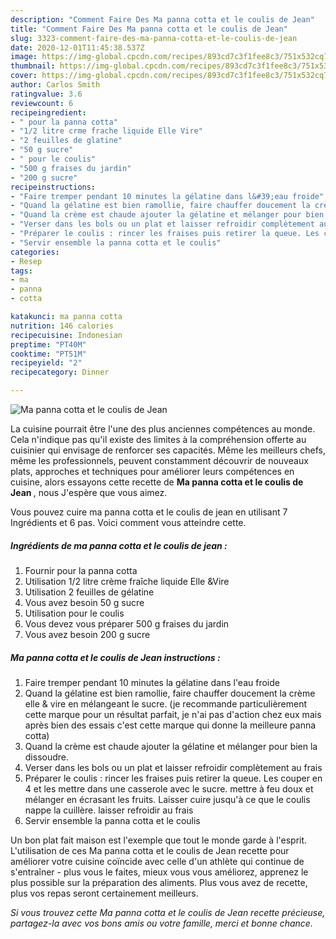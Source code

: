 ```yaml
---
description: "Comment Faire Des Ma panna cotta et le coulis de Jean"
title: "Comment Faire Des Ma panna cotta et le coulis de Jean"
slug: 3323-comment-faire-des-ma-panna-cotta-et-le-coulis-de-jean
date: 2020-12-01T11:45:38.537Z
image: https://img-global.cpcdn.com/recipes/893cd7c3f1fee8c3/751x532cq70/ma-panna-cotta-et-le-coulis-de-jean-photo-principale-de-la-recette.jpg
thumbnail: https://img-global.cpcdn.com/recipes/893cd7c3f1fee8c3/751x532cq70/ma-panna-cotta-et-le-coulis-de-jean-photo-principale-de-la-recette.jpg
cover: https://img-global.cpcdn.com/recipes/893cd7c3f1fee8c3/751x532cq70/ma-panna-cotta-et-le-coulis-de-jean-photo-principale-de-la-recette.jpg
author: Carlos Smith
ratingvalue: 3.6
reviewcount: 6
recipeingredient:
- " pour la panna cotta"
- "1/2 litre crme frache liquide Elle Vire"
- "2 feuilles de glatine"
- "50 g sucre"
- " pour le coulis"
- "500 g fraises du jardin"
- "200 g sucre"
recipeinstructions:
- "Faire tremper pendant 10 minutes la gélatine dans l&#39;eau froide"
- "Quand la gélatine est bien ramollie, faire chauffer doucement la crème elle &amp; vire en mélangeant le sucre. (je recommande particulièrement cette marque pour un résultat parfait, je n&#39;ai pas d&#39;action chez eux mais après bien des essais c&#39;est cette marque qui donne la meilleure panna cotta)"
- "Quand la crème est chaude ajouter la gélatine et mélanger pour bien la dissoudre."
- "Verser dans les bols ou un plat et laisser refroidir complètement au frais"
- "Préparer le coulis : rincer les fraises puis retirer la queue. Les couper en 4 et les mettre dans une casserole avec le sucre. mettre à feu doux et mélanger en écrasant les fruits. Laisser cuire jusqu&#39;à ce que le coulis nappe la cuillère. laisser refroidir au frais"
- "Servir ensemble la panna cotta et le coulis"
categories:
- Resep
tags:
- ma
- panna
- cotta

katakunci: ma panna cotta 
nutrition: 146 calories
recipecuisine: Indonesian
preptime: "PT40M"
cooktime: "PT51M"
recipeyield: "2"
recipecategory: Dinner

---
```



![Ma panna cotta et le coulis de Jean](https://img-global.cpcdn.com/recipes/893cd7c3f1fee8c3/751x532cq70/ma-panna-cotta-et-le-coulis-de-jean-photo-principale-de-la-recette.jpg)

La cuisine pourrait être l'une des plus anciennes compétences au monde. Cela n'indique pas qu'il existe des limites à la compréhension offerte au cuisinier qui envisage de renforcer ses capacités. Même les meilleurs chefs, même les professionnels, peuvent constamment découvrir de nouveaux plats, approches et techniques pour améliorer leurs compétences en cuisine, alors essayons cette recette de <strong> Ma panna cotta et le coulis de Jean </strong>, nous J'espère que vous aimez.

<!--inarticleads1-->

Vous pouvez cuire ma panna cotta et le coulis de jean en utilisant 7 Ingrédients et 6 pas. Voici comment vous atteindre cette.

##### Ingrédients de ma panna cotta et le coulis de jean :

1. Fournir  pour la panna cotta
1. Utilisation 1/2 litre crème fraîche liquide Elle &amp;Vire
1. Utilisation 2 feuilles de gélatine
1. Vous avez besoin 50 g sucre
1. Utilisation  pour le coulis
1. Vous devez vous préparer 500 g fraises du jardin
1. Vous avez besoin 200 g sucre




<!--inarticleads2-->

##### Ma panna cotta et le coulis de Jean instructions :

1. Faire tremper pendant 10 minutes la gélatine dans l&#39;eau froide
1. Quand la gélatine est bien ramollie, faire chauffer doucement la crème elle &amp; vire en mélangeant le sucre. (je recommande particulièrement cette marque pour un résultat parfait, je n&#39;ai pas d&#39;action chez eux mais après bien des essais c&#39;est cette marque qui donne la meilleure panna cotta)
1. Quand la crème est chaude ajouter la gélatine et mélanger pour bien la dissoudre.
1. Verser dans les bols ou un plat et laisser refroidir complètement au frais
1. Préparer le coulis : rincer les fraises puis retirer la queue. Les couper en 4 et les mettre dans une casserole avec le sucre. mettre à feu doux et mélanger en écrasant les fruits. Laisser cuire jusqu&#39;à ce que le coulis nappe la cuillère. laisser refroidir au frais
1. Servir ensemble la panna cotta et le coulis




<!--inarticleads1-->

<p>
Un bon plat fait maison est l'exemple que tout le monde garde à l'esprit. L'utilisation de ces Ma panna cotta et le coulis de Jean recette pour améliorer votre cuisine coïncide avec celle d'un athlète qui continue de s'entraîner - plus vous le faites, mieux vous vous améliorez, apprenez le plus possible sur la préparation des aliments. Plus vous avez de recette, plus vos repas seront certainement meilleurs.
</p>

<p>
<i>Si vous trouvez cette Ma panna cotta et le coulis de Jean recette précieuse, partagez-la avec vos bons amis ou votre famille, merci et bonne chance.</i>
</p>
